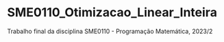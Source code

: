 # SME0110_Otimizacao_Linear_Inteira
Trabalho final da disciplina SME0110 - Programação Matemática, 2023/2

